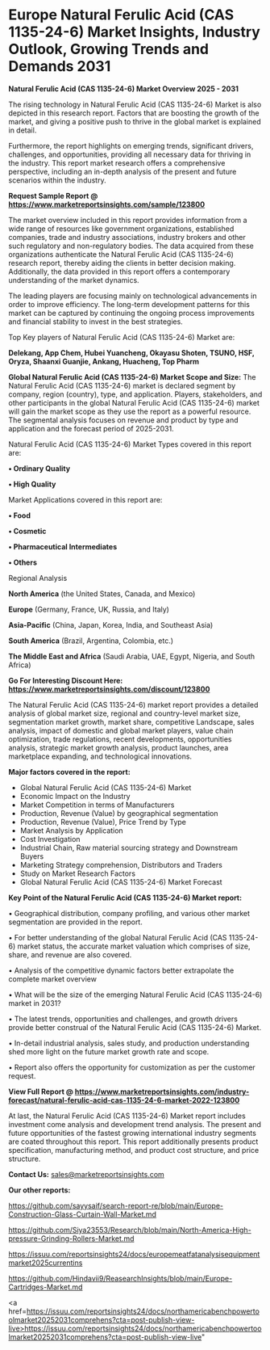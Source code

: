# Europe Natural Ferulic Acid (CAS 1135-24-6) Market Insights, Industry Outlook, Growing Trends and Demands 2031

<Strong> Natural Ferulic Acid (CAS 1135-24-6) Market Overview 2025 - 2031</strong>

The rising technology in Natural Ferulic Acid (CAS 1135-24-6) Market is also depicted in this research report. Factors that are boosting the growth of the market, and giving a positive push to thrive in the global market is explained in detail.

Furthermore, the report highlights on emerging trends, significant drivers, challenges, and opportunities, providing all necessary data for thriving in the industry. This report market research offers a comprehensive perspective, including an in-depth analysis of the present and future scenarios within the industry.

<strong>Request Sample Report @ <a href=https://www.marketreportsinsights.com/sample/123800>https://www.marketreportsinsights.com/sample/123800</a></strong>

The market overview included in this report provides information from a wide range of resources like government organizations, established companies, trade and industry associations, industry brokers and other such regulatory and non-regulatory bodies. The data acquired from these organizations authenticate the Natural Ferulic Acid (CAS 1135-24-6) research report, thereby aiding the clients in better decision making. Additionally, the data provided in this report offers a contemporary understanding of the market dynamics.

The leading players are focusing mainly on technological advancements in order to improve efficiency. The long-term development patterns for this market can be captured by continuing the ongoing process improvements and financial stability to invest in the best strategies.

Top Key players of Natural Ferulic Acid (CAS 1135-24-6) Market are:

<strong>Delekang, App Chem, Hubei Yuancheng, Okayasu Shoten, TSUNO, HSF, Oryza, Shaanxi Guanjie, Ankang, Huacheng, Top Pharm</strong>

<strong><b>Global Natural Ferulic Acid (CAS 1135-24-6) Market Scope and Size:</b></strong>
The Natural Ferulic Acid (CAS 1135-24-6) market is declared segment by company, region (country), type, and application. Players, stakeholders, and other participants in the global Natural Ferulic Acid (CAS 1135-24-6) market will gain the market scope as they use the report as a powerful resource. The segmental analysis focuses on revenue and product by type and application and the forecast period of 2025-2031.

Natural Ferulic Acid (CAS 1135-24-6) Market Types covered in this report are:

<strong>• Ordinary Quality

• High Quality</strong>

Market Applications covered in this report are:

<strong>• Food

• Cosmetic

• Pharmaceutical Intermediates

• Others</strong> 

Regional Analysis

<strong>North America</strong> (the United States, Canada, and Mexico)

<strong>Europe</strong> (Germany, France, UK, Russia, and Italy)

<strong>Asia-Pacific</strong> (China, Japan, Korea, India, and Southeast Asia)

<strong>South America</strong> (Brazil, Argentina, Colombia, etc.)

<strong>The Middle East and Africa</strong> (Saudi Arabia, UAE, Egypt, Nigeria, and South Africa)

<strong>Go For Interesting Discount Here: <a href=https://www.marketreportsinsights.com/discount/123800>https://www.marketreportsinsights.com/discount/123800</a></strong>

The Natural Ferulic Acid (CAS 1135-24-6) market report provides a detailed analysis of global market size, regional and country-level market size, segmentation market growth, market share, competitive Landscape, sales analysis, impact of domestic and global market players, value chain optimization, trade regulations, recent developments, opportunities analysis, strategic market growth analysis, product launches, area marketplace expanding, and technological innovations.

<strong><b>Major factors covered in the report:</b></strong>
<ul>
  <li>Global Natural Ferulic Acid (CAS 1135-24-6) Market </li>
  <li>Economic Impact on the Industry</li>
  <li>Market Competition in terms of Manufacturers</li>
  <li>Production, Revenue (Value) by geographical segmentation</li>
  <li>Production, Revenue (Value), Price Trend by Type</li>
  <li>Market Analysis by Application</li>
  <li>Cost Investigation</li>
  <li>Industrial Chain, Raw material sourcing strategy and Downstream Buyers</li>
  <li>Marketing Strategy comprehension, Distributors and Traders</li>
  <li>Study on Market Research Factors</li>
  <li>Global Natural Ferulic Acid (CAS 1135-24-6) Market Forecast</li>
</ul>

<strong><b>Key Point of the Natural Ferulic Acid (CAS 1135-24-6) Market report:</b></strong>

• Geographical distribution, company profiling, and various other market segmentation are provided in the report.

• For better understanding of the global Natural Ferulic Acid (CAS 1135-24-6) market status, the accurate market valuation which comprises of size, share, and revenue are also covered.

• Analysis of the competitive dynamic factors better extrapolate the complete market overview

• What will be the size of the emerging Natural Ferulic Acid (CAS 1135-24-6) market in 2031?

• The latest trends, opportunities and challenges, and growth drivers provide better construal of the Natural Ferulic Acid (CAS 1135-24-6) Market.

• In-detail industrial analysis, sales study, and production understanding shed more light on the future market growth rate and scope.

• Report also offers the opportunity for customization as per the customer request.

<strong><b>View Full Report @ <a href=https://www.marketreportsinsights.com/industry-forecast/natural-ferulic-acid-cas-1135-24-6-market-2022-123800>https://www.marketreportsinsights.com/industry-forecast/natural-ferulic-acid-cas-1135-24-6-market-2022-123800</a></b></strong>


At last, the Natural Ferulic Acid (CAS 1135-24-6) Market report includes investment come analysis and development trend analysis. The present and future opportunities of the fastest growing international industry segments are coated throughout this report. This report additionally presents product specification, manufacturing method, and product cost structure, and price structure.

<strong>Contact Us:</strong>
sales@marketreportsinsights.com

<strong>Our other reports:</strong>

<a href=https://github.com/sayysaif/search-report-re/blob/main/Europe-Construction-Glass-Curtain-Wall-Market.md>https://github.com/sayysaif/search-report-re/blob/main/Europe-Construction-Glass-Curtain-Wall-Market.md</a>

<a href=https://github.com/Siya23553/Research/blob/main/North-America-High-pressure-Grinding-Rollers-Market.md>https://github.com/Siya23553/Research/blob/main/North-America-High-pressure-Grinding-Rollers-Market.md</a>

<a href=https://issuu.com/reportsinsights24/docs/europemeatfatanalysisequipmentmarket2025currentins>https://issuu.com/reportsinsights24/docs/europemeatfatanalysisequipmentmarket2025currentins</a>

<a href=https://github.com/Hindavii9/ReasearchInsights/blob/main/Europe-Cartridges-Market.md>https://github.com/Hindavii9/ReasearchInsights/blob/main/Europe-Cartridges-Market.md</a>

<a href=https://issuu.com/reportsinsights24/docs/northamericabenchpowertoolmarket20252031comprehens?cta=post-publish-view-live>https://issuu.com/reportsinsights24/docs/northamericabenchpowertoolmarket20252031comprehens?cta=post-publish-view-live</a>"
